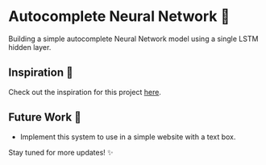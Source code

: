 # Autocomplete Neural Network 🚀

Building a simple autocomplete Neural Network model using a single LSTM hidden layer.

## Inspiration 🌟
Check out the inspiration for this project [here](https://jaketae.github.io/study/auto-complete/).

## Future Work 🔮
- Implement this system to use in a simple website with a text box.

Stay tuned for more updates! ✨